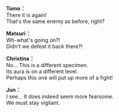 # 

  
**Tomo：**  
There it is again!  
That's the same enemy as before, right?  
  
**Matsuri：**  
Wh-what's going on?!  
Didn't we defeat it back there?!  
  
**Christina：**  
No... This is a different specimen.  
Its aura is on a different level.  
Perhaps this one will put up more of a fight!  
  
**Jun：**  
I see... It does indeed seem more fearsome.  
We must stay vigilant.  
